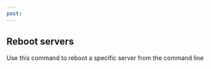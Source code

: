 ```yaml
---
post: 
---
```


## Reboot servers

Use this command to reboot a specific server from the command line

